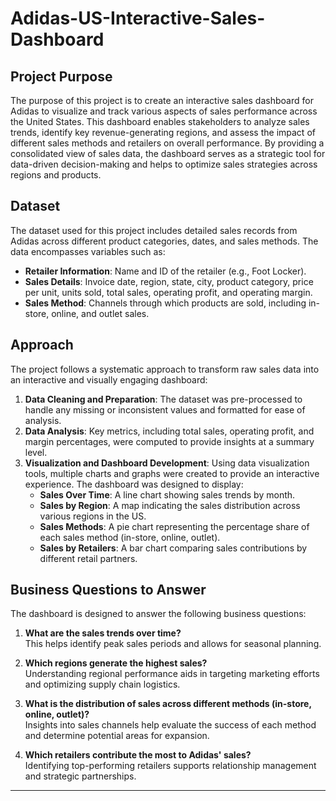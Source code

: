 # Adidas-US-Interactive-Sales-Dashboard
## Project Purpose

The purpose of this project is to create an interactive sales dashboard for Adidas to visualize and track various aspects of sales performance across the United States. This dashboard enables stakeholders to analyze sales trends, identify key revenue-generating regions, and assess the impact of different sales methods and retailers on overall performance. By providing a consolidated view of sales data, the dashboard serves as a strategic tool for data-driven decision-making and helps to optimize sales strategies across regions and products.

## Dataset

The dataset used for this project includes detailed sales records from Adidas across different product categories, dates, and sales methods. The data encompasses variables such as:
- **Retailer Information**: Name and ID of the retailer (e.g., Foot Locker).
- **Sales Details**: Invoice date, region, state, city, product category, price per unit, units sold, total sales, operating profit, and operating margin.
- **Sales Method**: Channels through which products are sold, including in-store, online, and outlet sales.


## Approach

The project follows a systematic approach to transform raw sales data into an interactive and visually engaging dashboard:

1. **Data Cleaning and Preparation**: The dataset was pre-processed to handle any missing or inconsistent values and formatted for ease of analysis.
2. **Data Analysis**: Key metrics, including total sales, operating profit, and margin percentages, were computed to provide insights at a summary level.
3. **Visualization and Dashboard Development**: Using data visualization tools, multiple charts and graphs were created to provide an interactive experience. The dashboard was designed to display:
   - **Sales Over Time**: A line chart showing sales trends by month.
   - **Sales by Region**: A map indicating the sales distribution across various regions in the US.
   - **Sales Methods**: A pie chart representing the percentage share of each sales method (in-store, online, outlet).
   - **Sales by Retailers**: A bar chart comparing sales contributions by different retail partners.

## Business Questions to Answer

The dashboard is designed to answer the following business questions:

1. **What are the sales trends over time?**  
   This helps identify peak sales periods and allows for seasonal planning.

2. **Which regions generate the highest sales?**  
   Understanding regional performance aids in targeting marketing efforts and optimizing supply chain logistics.

3. **What is the distribution of sales across different methods (in-store, online, outlet)?**  
   Insights into sales channels help evaluate the success of each method and determine potential areas for expansion.

4. **Which retailers contribute the most to Adidas' sales?**  
   Identifying top-performing retailers supports relationship management and strategic partnerships.

---
